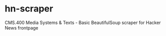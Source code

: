 hn-scraper
==========

CMS.400 Media Systems &amp; Texts - Basic BeautifulSoup scraper for Hacker News frontpage
